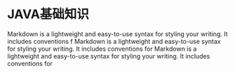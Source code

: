 # JAVA基础知识
Markdown is a lightweight and easy-to-use syntax for styling your writing. It includes conventions f
Markdown is a lightweight and easy-to-use syntax for styling your writing. It includes conventions for
Markdown is a lightweight and easy-to-use syntax for styling your writing. It includes conventions for
